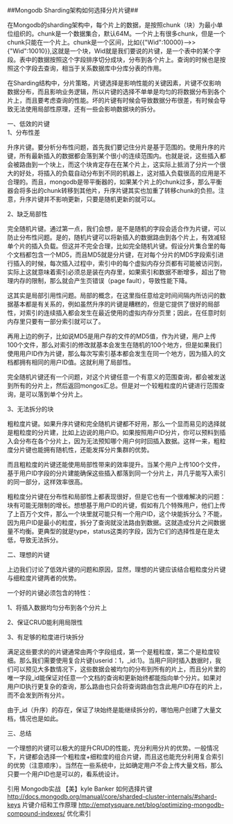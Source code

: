 ##Mongodb Sharding架构如何选择分片片键##

 在Mongodb的sharding架构中，每个片上的数据，是按照chunk（块）为最小单位组织的。chunk是一个数据集合，默认64M。一个片上有很多chunk，但是一个chunk只能在一个片上。chunk是一个区间，比如{{"Wid":10000}-->>{"Wid":10010}},这就是一个块，Wid就是我们要说的片键，是一个表中的某个字段。表中的数据按照这个字段排序切分成块，分布到各个片上。查询的时候也是按照这个字段去查询，相当于关系数据库中分库分表的作用。
    
在Sharding结构中，分片策略，片键选择是影响性能的关键因素，片键不仅影响数据分布，而且影响业务逻辑，所以片键的选择不单单是均匀的将数据分布到各个片上，而且要考虑查询的性能。坏的片键有时候会导致数据分布很差，有时候会导致无法使用局部性原理，还有一些会影响数据块的拆分。

一、低效的片键    
1、分布性差

升序片键。要分析分布性问题，首先我们要记住分片是基于范围的。使用升序的片键，所有最新插入的数据都会落到某个很小的连续范围内。也就是说，这些插入都会被路由到一个块上，而这个块肯定存在在某个片上，这实际上抵消了分片一个很大的好处，将插入的负载自动分布到不同的机器上，这对插入负载很高的应用是不合理的。而且，mongodb是带平衡器的，如果某个片上的chunk过多，那么平衡器会将多出的chunk转移到其他片，升序片键其实也加重了转移chunk的负担。注意，升序片键并不影响更新，只要是随机更新的就可以。

2、缺乏局部性
    
完全随机片键。通过第一点，我们会想，是不是随机的字段会适合作为片键，可以防止分布性问题。是的，随机片键可以将新插入的数据路由到各个片上，有效减轻单个片的插入负载。但这并不完全合理，比如完全随机片键。假设分片集合里的每个文档都包含一个MD5，而且MD5就是分片键，在对每个分片的MD5字段索引进行插入的时候，每次插入过程中，索引中的每个虚拟内存分页都有可能被访问到，实际上这就意味着索引必须总是装在内存里，如果索引和数据不断增多，超出了物理内存的限制，那么就会产生页错误（page fault），导致性能下降。
    
这其实是局部引用性问题。局部的概念，在这里指任意给定时间间隔内所访问的数据基本都是有关系的，例如虽然升序的片键是糟糕的，但是它提供了很好的局部性，对索引的连续插入都会发生在最近使用的虚拟内存分页里；因此，在任意时刻内存里只要有一部分索引就可以了。
    
再用上边的例子，比如说MD5是用户存的文件的MD5值，作为片键，用户上传100个文件，那么对索引的修改就基本会发生在随机的100个地方，但是如果我们使用用户ID作为片键，那么每次写索引基本都会发生在同一个地方，因为插入的文档都拥有相同的用户ID值。这就利用了局部性。
    
完全随机片键还有一个问题，对这个片键任意一个有意义的范围查询，都会被发送到所有的分片上，然后返回mongos汇总。但是对一个较粗粒度的片键进行范围查询，是可以落到单个分片上。

3、无法拆分的块
    
粗粒度片键。如果升序片键和完全随机片键都不好用，那么一个显而易见的选择就是粗粒度的分片建，比如上边说的用户ID。如果按照用户ID分片，你可以预料到插入会分布在各个分片上，因为无法预知哪个用户何时回插入数据。这样一来，粗粒度分片键也能拥有随机性，还能发挥分片集群的优势。
    
而且粗粒度的片键还能使用局部性带来的效率提升。当某个用户上传100个文件，基于用户ID字段的分片建能确保这些插入都落到同一个分片上，并几乎能写入索引的同一部分，这样效率很高。
     
粗粒度分片键在分布性和局部性上都表现很好，但是它也有一个很难解决的问题：块有可能无限制的增长。想想基于用户ID的片键，假如有几个特殊用户，他们上传了上百万个文件，那么一个块里就可能只有一个用户ID，这个块能拆分么？不能，因为用户ID是最小的粒度，拆分了查询就没法路由到数据。这就造成分片之间数据量不均衡。更典型的就是type，status这类的字段，因为它们的选择性是在是太低，导致无法拆分。


二、理想的片键
    
上边我们讨论了低效片键的问题和原因，显然，理想的片键应该结合粗粒度分片键与细粒度片键两者的优势。
    
一个好的片键必须包含的特性：
    
1、将插入数据均匀分布到各个分片上
    
2、保证CRUD能利用局限性
    
3、有足够的粒度进行块拆分
    
满足这些要求的的片键通常由两个字段组成，第一个是粗粒度，第二个是粒度较细。那么我们需要使用复合片键{userid：1，_id:1}。当用户同时插入数据时，我们可以预见大多数情况下，这些数据会被均匀的分布到所有的片上，而且分片里的唯一字段_id能保证对任意一个文档的查询和更新始终都能指向单个分片。如果对用户ID执行更复杂的查询，那么路由也只会将查询路由包含此用户ID存在的片上，而不会发到所有分片。
    
由于_id（升序）的存在，保证了块始终是能继续拆分的，哪怕用户创建了大量文档，情况也是如此。

三、总结
    
一个理想的片键可以极大的提升CRUD的性能，充分利用分片的优势。一般情况下，片键都会选择一个粗粒度+细粒度的组合片键，而且这也能充分利用复合索引的优势（注意顺序）。当然在一些系统中，比如确定用户不会上传大量文档，那么只要一个用户ID也是可以的，看系统设计。


引用
Mongodb实战 【美】kyle Banker     如何选择片键
http://docs.mongodb.org/manual/core/sharded-cluster-internals/#shard-keys   片键介绍和工作原理
http://emptysquare.net/blog/optimizing-mongodb-compound-indexes/    优化索引
